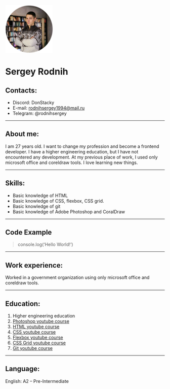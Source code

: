 <img src="assets/img/IMG_00877-round.png" alt="Photo Serega" width="150">

# Sergey Rodnih

## Contacts:
-	Discord: DonStacky
-	E-mail: rodnihsergey1994@mail.ru
-	Telegram: @rodnihsergey

---

## About me:
I am 27 years old. I want to change my profession and become a frontend developer. I have a higher engineering education, but I have not encountered any development. At my previous place of work, I used only microsoft office and coreldraw tools. I love learning new things.

---

## Skills:
- Basic knowledge of HTML
- Basic knowledge of CSS, flexbox, CSS grid.
- Basic knowledge of git
- Basic knowledge of Adobe Photoshop and CoralDraw

---

## Code Example
>console.log(‘Hello World!’)

---

## Work experience:
Worked in a government organization using only microsoft office and coreldraw tools.

---

## Education:
1. Higher engineering education
2. [Photoshop youtube course](https://www.youtube.com/playlist?list=PLsWCuYCLXO-bYSbNBcWrxExzwhdr8j-Yk)
3. [HTML youtube course](https://www.youtube.com/playlist?list=PLNkWIWHIRwMFtHHg0amAgocYP-kZypbY7)
4. [CSS youtube  course](https://www.youtube.com/playlist?list=PLNkWIWHIRwMHUawuIEpPI_tOG7Mfhs_sA)
5. [Flexbox youtube  course](https://www.youtube.com/playlist?list=PLNkWIWHIRwMG0EUBS8rvTRVNL9IcxcawW)
6. [CSS Grid youtube course](https://www.youtube.com/playlist?list=PLNkWIWHIRwMHlq6yOP65F_rNH5wID1U21)
7. [Git youtube course](https://www.youtube.com/watch?v=O00FTZDxD0o&list=PLR63wV_cM97xNwwfdoTcaqZ0hnpoCigdI&index=3)

---

## Language:
English: A2 – Pre-Intermediate